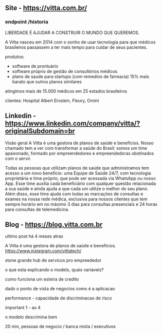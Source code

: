 
## Site - https://vitta.com.br/
### endpoint /historia

LIBERDADE É AJUDAR A CONSTRUIR
O MUNDO QUE QUEREMOS.

A Vitta nasceu em 2014 com o sonho de usar tecnologia para que médicos brasileiros passassem a ter mais tempo para cuidar de seus pacientes.

produtos: 
* software de prontuário
* software próprio de gestão de consultórios médicos
* plano de saude para startups (com remedios de farmacia) 15% mais barato que outros planos similares

atingimos mais de 15.000 médicos em 25 estados brasileiros

clientes: Hospital Albert Einstein, Fleury, Omint

## Linkedin - https://www.linkedin.com/company/vitta/?originalSubdomain=br
Visão geral
A Vitta é uma gestora de planos de saúde e benefícios. Nosso chamado tem a ver com transformar a saúde do Brasil: somos um time apaixonado, formado por empreendedores e empreendedoras obstinados com o servir.

Todas as pessoas que utilizam planos de saúde que administramos tem acesso a um novo benefício: uma Equipe de Saúde 24/7, com tecnologia proprietária e time próprio, que pode ser acessada via WhatsApp ou nosso App. Esse time auxilia cada beneficiário com qualquer questão relacionada a sua saúde e ainda ajuda a que cada um utilize o melhor do seu plano. Além disso, esse time ajuda com todas as marcações de consultas e exames na nossa rede médica, exclusiva para nossos clientes que tem sempre horário em no máximo 3 dias para consultas presenciais e 24 horas para consultas de telemedicina. 


## Blog - https://blog.vitta.com.br

ultimo post há 4 meses atras


A Vitta é uma gestora de planos de saúde e benefícios. 
https://www.instagram.com/vittatech/


stone
grande hub de servicos pro empreededor

o que esta explicando o modelo, quais variaveis?

como funciona um esteira de credito

dado o ponto de vista de negocios como é a aplicacao

performance - capacidade de discriminacao de risco

important 1 - ao 4

o modelo descrimina bem

20 min, pessoas de negocio / banca mista / executivos